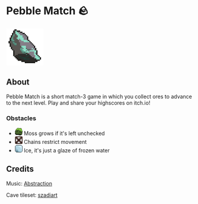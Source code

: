 # Pebble Match 🪨

[<img src="art/copper-icon-transparent.png" width="100" />](art/copper-icon-transparent.png)

## About

Pebble Match is a short match-3 game in which you collect ores to advance to the next level.
Play and share your highscores on itch.io!

### Obstacles

- [<img src="art/Pieces/moss.png" width="20" />](art/Pieces/moss.png) Moss grows if it's left unchecked
- [<img src="art/Pieces/lock4.png" width="20" />](art/Pieces/lock4.png) Chains restrict movement
- [<img src="art/Pieces/Ice.png" width="20" />](art/Pieces/Ice.png) Ice, it's just a glaze of frozen water

## Credits

Music: [Abstraction](http://www.abstractionmusic.com/)

Cave tileset: [szadiart](https://szadiart.itch.io/)